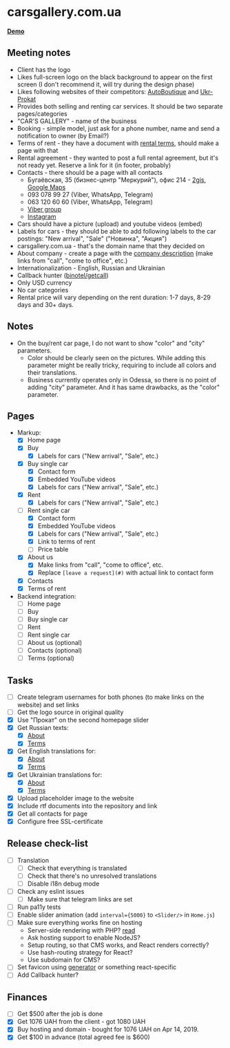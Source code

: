 # carsgallery.com.ua

**[Demo](https://carsgallery-com-ua-app.herokuapp.com/)**

## Meeting notes
- Client has the logo
- Likes full-screen logo on the black background to appear on the first screen (I don't recommend it, will try during the design phase)
- Likes following websites of their competitors: [AutoBoutique](http://autoboutique.cars.ua/) and [Ukr-Prokat](https://ukr-prokat.com/)
- Provides both selling and renting car services. It should be two separate pages/categories
- "CAR'S GALLERY" - name of the business
- Booking - simple model, just ask for a phone number, name and send a notification to owner (by Email?)
- Terms of rent - they have a document with [rental terms](pages/terms/en.md), should make a page with that
- Rental agreement - they wanted to post a full rental agreement, but it's not ready yet. Reserve a link for it (in footer, probably)
- Contacts - there should be a page with all contacts
  - Бугаёвская, 35 (бизнес-центр "Меркурий"), офис 214 - [2gis](https://2gis.ua/odessa/firm/1970853118168475), [Google Maps](https://goo.gl/maps/VSL4i5RYU3E2)
  - 093 078 99 27 (Viber, WhatsApp, Telegram)
  - 063 120 60 60 (Viber, WhatsApp, Telegram)
  - [Viber group](https://invite.viber.com/?g2=AQA5qjIlkxZcq0lM4QKoGEr1%2BS%2FFniUTJ4%2FmvXkwi4uldvW53T0IQz0%2BeLTvJ51M)
  - [Instagram](https://www.instagram.com/rent_carsgallery_od/)
- Cars should have a picture (upload) and youtube videos (embed)
- Labels for cars - they should be able to add following labels to the car postings: "New arrival", "Sale" ("Новинка", "Акция")
- carsgallery.com.ua - that's the domain name that they decided on
- About company - create a page with the [company description](pages/about/en.md) (make links from "call", "come to office", etc.)
- Internationalization - English, Russian and Ukrainian
- Callback hunter ([binotel/getcall](http://www.binotel.ua/getcall))
- Only USD currency
- No car categories
- Rental price will vary depending on the rent duration: 1-7 days, 8-29 days and 30+ days.

## Notes
- On the buy/rent car page, I do not want to show "color" and "city" parameters.
  - Color should be clearly seen on the pictures. While adding this parameter might be really tricky, requiring to include all colors and their translations.
  - Business currently operates only in Odessa, so there is no point of adding "city" parameter. And it has same drawbacks, as the "color" parameter.

## Pages
- Markup:
  - [x] Home page
  - [x] Buy
    - [x] Labels for cars ("New arrival", "Sale", etc.)
  - [x] Buy single car
    - [x] Contact form
    - [x] Embedded YouTube videos
    - [x] Labels for cars ("New arrival", "Sale", etc.)
  - [x] Rent
    - [x] Labels for cars ("New arrival", "Sale", etc.)
  - [ ] Rent single car
    - [x] Contact form
    - [x] Embedded YouTube videos
    - [x] Labels for cars ("New arrival", "Sale", etc.)
    - [x] Link to terms of rent
    - [ ] Price table
  - [x] About us
    - [x] Make links from "call", "come to office", etc.
    - [x] Replace `[leave a request](#)` with actual link to contact form
  - [x] Contacts
  - [x] Terms of rent
    
- Backend integration:
  - [ ] Home page
  - [ ] Buy
  - [ ] Buy single car
  - [ ] Rent
  - [ ] Rent single car
  - [ ] About us (optional)
  - [ ] Contacts (optional)
  - [ ] Terms (optional)

## Tasks
- [ ] Create telegram usernames for both phones (to make links on the website) and set links
- [ ] Get the logo source in original quality
- [x] Use "Прокат" on the second homepage slider
- [x] Get Russian texts:
  - [x] [About](pages/about/ru.md)
  - [x] [Terms](pages/terms/ru.md)
- [x] Get English translations for:
  - [x] [About](pages/about/en.md)
  - [x] [Terms](pages/terms/en.md)
- [x] Get Ukrainian translations for:
  - [x] [About](pages/about/uk.md)
  - [x] [Terms](pages/terms/uk.md)
- [x] Upload placeholder image to the website
- [x] Include rtf documents into the repository and link
- [x] Get all contacts for page
- [x] Configure free SSL-certificate 

## Release check-list
- [ ] Translation
  - [ ] Check that everything is translated
  - [ ] Check that there's no unresolved translations
  - [ ] Disable i18n debug mode
- [ ] Check any eslint issues
  - [ ] Make sure that telegram links are set
- [ ] Run pa11y tests
- [ ] Enable slider animation (add `interval={5000}` to `<Slider/>` in `Home.js`)
- [ ] Make sure everything works fine on hosting
  - Server-side rendering with PHP? [read](https://sebastiandedeyne.com/server-side-rendering-javascript-from-php/)
  - Ask hosting support to enable NodeJS?
  - Setup routing, so that CMS works, and React renders correctly?
  - Use hash-routing strategy for React?
  - Use subdomain for CMS?
- [ ] Set favicon using [generator](https://realfavicongenerator.net/) or something react-specific
- [ ] Add Callback hunter?

## Finances
- [ ] Get $500 after the job is done
- [x] Get 1076 UAH from the client - got 1080 UAH
- [x] Buy hosting and domain - bought for 1076 UAH on Apr 14, 2019.
- [x] Get $100 in advance (total agreed fee is $600)

